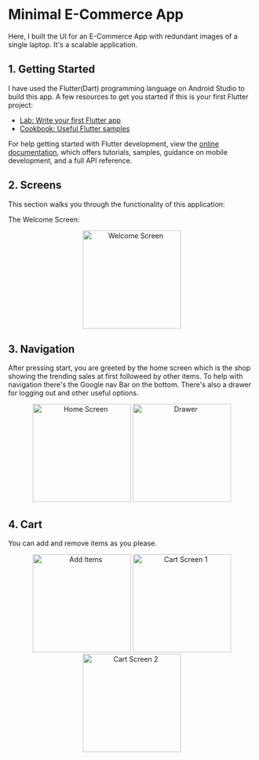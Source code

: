 # Minimal E-Commerce App

Here, I built the UI for an E-Commerce App with redundant images of a single laptop. It's a scalable application.

## 1. Getting Started

I have used the Flutter(Dart) programming language on Android Studio to build this app. A few resources to get you started if this is your first Flutter project:

- [Lab: Write your first Flutter app](https://docs.flutter.dev/get-started/codelab)
- [Cookbook: Useful Flutter samples](https://docs.flutter.dev/cookbook)

For help getting started with Flutter development, view the
[online documentation](https://docs.flutter.dev/), which offers tutorials,
samples, guidance on mobile development, and a full API reference.



## 2. Screens

This section walks you through the functionality of this application:

The Welcome Screen:
<p align="center">
  <img src="https://github.com/Abdullah-Nasir-Chowdhury/minimal-ecommerce-app/blob/master/github_images/welcomescreen.png?raw=true" alt="Welcome Screen" width="200", style="margin-right">
</p>

## 3. Navigation

After pressing start, you are greeted by the home screen which is the shop showing the trending sales at first followeed by other items. To help with navigation there's the Google nav Bar on the bottom. There's also a drawer for logging out and other useful options.

<p align="center">
  <img src="https://github.com/Abdullah-Nasir-Chowdhury/minimal-ecommerce-app/blob/master/github_images/homescreen.png?raw=true" alt="Home Screen" width="200", style="margin-right">
  <img src="https://github.com/Abdullah-Nasir-Chowdhury/minimal-ecommerce-app/blob/master/github_images/drawer.png?raw=true" alt="Drawer" width="200", style="margin-right"> 
</p>

## 4. Cart

You can add and remove items as you please.

<p align="center">
  <img src="https://github.com/Abdullah-Nasir-Chowdhury/minimal-ecommerce-app/blob/master/github_images/itemadding.png?raw=true" alt="Add Items" width="200", style="margin-right">
  <img src="https://github.com/Abdullah-Nasir-Chowdhury/minimal-ecommerce-app/blob/master/github_images/cartscreen.png?raw=true" alt="Cart Screen 1" width="200", style="margin-right"> 
  <img src="https://github.com/Abdullah-Nasir-Chowdhury/minimal-ecommerce-app/blob/master/github_images/cartscreen2.png?raw=true" alt="Cart Screen 2" width="200", style="margin-right"> 
</p>




